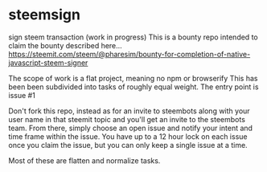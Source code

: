 # steemsign
sign steem transaction (work in progress)
This is a bounty repo intended to claim the bounty described here...
https://steemit.com/steem/@pharesim/bounty-for-completion-of-native-javascript-steem-signer

The scope of work is a flat project, meaning no npm or browserify
This has been been subdivided into tasks of roughly equal weight.
The entry point is issue #1

Don't fork this repo, instead as for an invite to steembots along with your user name in that steemit topic and you'll get an invite to the steembots team.
From there, simply choose an open issue and notify your intent and time frame within the issue.
You have up to a 12 hour lock on each issue once you claim the issue, but you can only keep a single issue at a time.

Most of these are flatten and normalize tasks.
